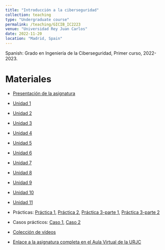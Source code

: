 ```yaml
---
title: "Introducción a la ciberseguridad"
collection: teaching
type: "Undergraduate course"
permalink: /teaching/GICIB_IC2223
venue: "Universidad Rey Juan Carlos"
date: 2022-11-20
location: "Madrid, Spain"
---
```


Spanish: Grado en Ingeniería de la Ciberseguridad, Primer curso, 2022-2023.

Materiales
======

- [Presentación de la asignatura](https://mbelpar.github.io/files/IC/presentacion.pdf)
- [Unidad 1](https://mbelpar.github.io/files/IC/unidad1.pdf)
- [Unidad 2](https://mbelpar.github.io/files/IC/unidad2.pdf)
- [Unidad 3](https://mbelpar.github.io/files/IC/unidad3.pdf)
- [Unidad 4](https://mbelpar.github.io/files/IC/unidad4.pdf)
- [Unidad 5](https://mbelpar.github.io/files/IC/unidad5.pdf)
- [Unidad 6](https://mbelpar.github.io/files/IC/unidad6.pdf)
- [Unidad 7](https://mbelpar.github.io/files/IC/unidad7.pdf)
- [Unidad 8](https://mbelpar.github.io/files/IC/unidad8.pdf)
- [Unidad 9](https://mbelpar.github.io/files/IC/unidad9.pdf)
- [Unidad 10](https://mbelpar.github.io/files/IC/unidad10.pdf)
- [Unidad 11](https://mbelpar.github.io/files/IC/unidad11.pdf)
- Prácticas: [Práctica 1](https://mbelpar.github.io/files/IC/Practica1.zip), [Práctica 2](https://mbelpar.github.io/files/IC/Practica2.zip), [Práctica 3-parte 1](https://mbelpar.github.io/files/IC/Practica3.1.zip), [Práctica 3-parte 2](https://mbelpar.github.io/files/IC/Practica3.2.zip)
- Casos prácticos: [Caso 1](https://mbelpar.github.io/files/IC/caso1.pdf), [Caso 2](https://mbelpar.github.io/files/IC/caso2.pdf)
- [Colección de vídeos](https://tv.urjc.es/series/631b0e4b7e595f7c1b3f79d5)
  
- [Enlace a la asignatura completa en el Aula Virtual de la URJC](https://online.urjc.es/es/para-futuros-estudiantes/asignaturas-en-abierto/item/1539-introduccion-a-la-ciberseguridad)
